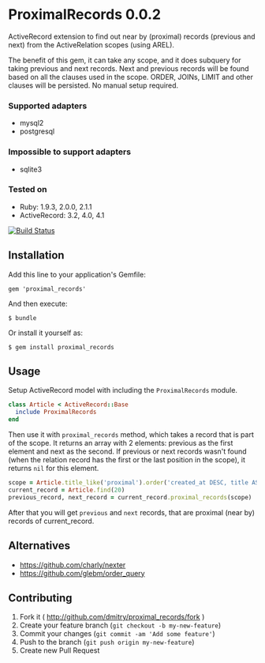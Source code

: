 # ProximalRecords 0.0.2

ActiveRecord extension to find out near by (proximal) records (previous and next) from the ActiveRelation scopes (using AREL).

The benefit of this gem, it can take any scope, and it does subquery for taking previous and next records.
Next and previous records will be found based on all the clauses used in the scope. ORDER, JOINs, LIMIT and other clauses will be persisted. No manual setup required.

### Supported adapters

* mysql2
* postgresql

### Impossible to support adapters

* sqlite3

### Tested on

* Ruby: 1.9.3, 2.0.0, 2.1.1
* ActiveRecord: 3.2, 4.0, 4.1

[![Build Status](https://travis-ci.org/dmitry/proximal_records.svg?branch=master)](https://travis-ci.org/dmitry/proximal_records)


## Installation

Add this line to your application's Gemfile:

    gem 'proximal_records'

And then execute:

    $ bundle

Or install it yourself as:

    $ gem install proximal_records


## Usage

Setup ActiveRecord model with including the `ProximalRecords` module.

```ruby
class Article < ActiveRecord::Base
  include ProximalRecords
end
```

Then use it with `proximal_records` method, which takes a record that is part of the scope.
It returns an array with 2 elements: previous as the first element and next as the second.
If previous or next records wasn't found (when the relation record has the first or the last position in the scope), it returns `nil` for this element.

```ruby
scope = Article.title_like('proximal').order('created_at DESC, title ASC')
current_record = Article.find(20)
previous_record, next_record = current_record.proximal_records(scope)
```

After that you will get `previous` and `next` records, that are proximal (near by) records of current_record.


## Alternatives

- https://github.com/charly/nexter
- https://github.com/glebm/order_query


## Contributing

1. Fork it ( http://github.com/dmitry/proximal_records/fork )
2. Create your feature branch (`git checkout -b my-new-feature`)
3. Commit your changes (`git commit -am 'Add some feature'`)
4. Push to the branch (`git push origin my-new-feature`)
5. Create new Pull Request